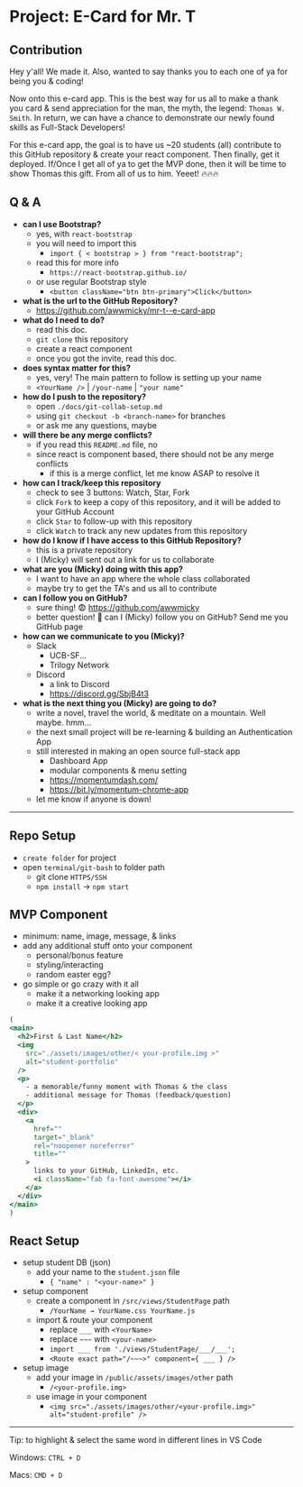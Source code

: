 # Project: E-Card for Mr. T

## Contribution
Hey y'all! We made it. Also, wanted to say thanks you to each one of ya for being you & coding!

Now onto this e-card app. This is the best way for us all to make a thank you card & send appreciation for the man, the myth, the legend: `Thomas W. Smith`. In return, we can have a chance to demonstrate our newly found skills as Full-Stack Developers!

For this e-card app, the goal is to have us ~20 students (all) contribute to this GitHub repository & create your react component. Then finally, get it deployed. If/Once I get all of ya to get the MVP done, then it will be time to show Thomas this gift. From all of us to him. Yeeet! 🔥🔥🔥

## Q & A
- **can I use Bootstrap?**
    - yes, with `react-bootstrap`
    - you will need to import this
        - `import { < bootstrap > } from "react-bootstrap";`
    - read this for more info
        - `https://react-bootstrap.github.io/`
    - or use regular Bootstrap style
        - `<button className="btn btn-primary">Click</button>`
- **what is the url to the GitHub Repository?**
    - https://github.com/awwmicky/mr-t--e-card-app
- **what do I need to do?**
    - read this doc.
    - `git clone` this repository
    - create a react component
    - once you got the invite, read this doc.
- **does syntax matter for this?**
    - yes, very! The main pattern to follow is setting up your name
    - `<YourName />` | `/your-name` | `"your name"`
- **how do I push to the repository?**
    - open `./docs/git-collab-setup.md`
    - using `git checkout -b <branch-name>` for branches
    - or ask me any questions, maybe
- **will there be any merge conflicts?**
    - if you read this `README.md` file, no
    - since react is component based, there should not be any merge conflicts
        - if this is a merge conflict, let me know ASAP to resolve it
- **how can I track/keep this repository**
    - check to see 3 buttons: Watch, Star, Fork
    - click `Fork` to keep a copy of this repository, and it will be added to your GitHub Account
    - click `Star` to follow-up with this repository
    - click `Watch` to track any new updates from this repository
- **how do I know if I have access to this GitHub Repository?**
    - this is a private repository
    - I (Micky) will sent out a link for us to collaborate
- **what are you (Micky) doing with this app?**
    - I want to have an app where the whole class collaborated
    - maybe try to get the TA's and us all to contribute
- **can I follow you on GitHub?**
    - sure thing! 😨  https://github.com/awwmicky
    - better question! 🤔 can I (Micky) follow you on GitHub? Send me you GitHub page
- **how can we communicate to you (Micky)?**
    - Slack
        - UCB-SF...
        - Trilogy Network
    - Discord
        - a link to Discord
        - https://discord.gg/SbjB4t3
- **what is the next thing you (Micky) are going to do?**
    - write a novel, travel the world, & meditate on a mountain. Well maybe. hmm…
    - the next small project will be re-learning & building an Authentication App
    - still interested in making an open source full-stack app 
        - Dashboard App
        - modular components & menu setting
        - https://momentumdash.com/
        - https://bit.ly/momentum-chrome-app
    - let me know if anyone is down!

---

## Repo Setup
- `create folder` for project
- open `terminal/git-bash` to folder path
    - git clone `HTTPS/SSH`
    - `npm install` → `npm start`

## MVP Component
- minimum: name, image, message, & links
- add any additional stuff onto your component
    - personal/bonus feature
    - styling/interacting
    - random easter egg?
- go simple or go crazy with it all
    - make it a networking looking app
    - make it a creative looking app

```jsx
(
<main>
  <h2>First & Last Name</h2>
  <img 
    src="./assets/images/other/< your-profile.img >"
    alt="student-portfolio"
  />
  <p>
    - a memorable/funny moment with Thomas & the class
    - additional message for Thomas (feedback/question)
  </p>
  <div>
    <a 
      href="" 
      target="_blank" 
      rel="noopener noreferrer"
      title=""
    >
      links to your GitHub, LinkedIn, etc.
      <i className="fab fa-font-awesome"></i>
    </a>
  </div>
</main>
)
``` 

## React Setup
- setup student DB (json)
    - add your name to the `student.json` file
        - `{ "name" : "<your-name>" }`
- setup component
    - create a component in `/src/views/StudentPage` path
        - `/YourName → YourName.css YourName.js`
    - import & route your component
        - replace `___` with `<YourName>`
        - replace `~~~` with `<your-name>`
        - `import ___ from './views/StudentPage/___/___';`
        - `<Route exact path="/~~~>" component={ ___ } />`
- setup image
    - add your image in `/public/assets/images/other` path
        - `/<your-profile.img>`
    - use image in your component
        - `<img src="./assets/images/other/<your-profile.img>" alt="student-profile" />`

---

Tip: to highlight & select the same word in different lines in VS Code

Windows: `CTRL + D`

Macs: `CMD + D`